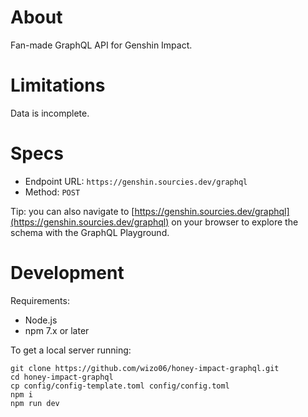 # About

Fan-made GraphQL API for Genshin Impact.

# Limitations

Data is incomplete.

# Specs

- Endpoint URL: `https://genshin.sourcies.dev/graphql`
- Method: `POST`

Tip: you can also navigate to [https://genshin.sourcies.dev/graphql](https://genshin.sourcies.dev/graphql) on your browser to explore the schema with the GraphQL Playground.

# Development

Requirements:

- Node.js
- npm 7.x or later

To get a local server running:

```
git clone https://github.com/wizo06/honey-impact-graphql.git
cd honey-impact-graphql
cp config/config-template.toml config/config.toml
npm i
npm run dev
```